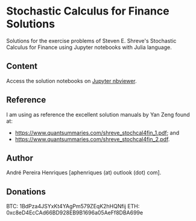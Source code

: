 # Stochastic Calculus for Finance Solutions
Solutions for the exercise problems of Steven E. Shreve's Stochastic Calculus for Finance using Jupyter notebooks with Julia language.

## Content
Access the solution notebooks on [Jupyter nbviewer](https://nbviewer.jupyter.org/github/aphenriques/stochastic-calculus-for-finance-solutions/tree/master/).

## Reference
I am using as reference the excellent solution manuals by Yan Zeng found at:

* <https://www.quantsummaries.com/shreve_stochcal4fin_1.pdf>; and
* <https://www.quantsummaries.com/shreve_stochcal4fin_2.pdf>.

## Author
André Pereira Henriques [aphenriques (at) outlook (dot) com].

## Donations
BTC: 1BdPza4JSYxKt4YAgPm579ZEqK2hHQNfij
ETH: 0xc8eD4EcCAd66BD928EB9B1696a05AeFf8DBA699e
